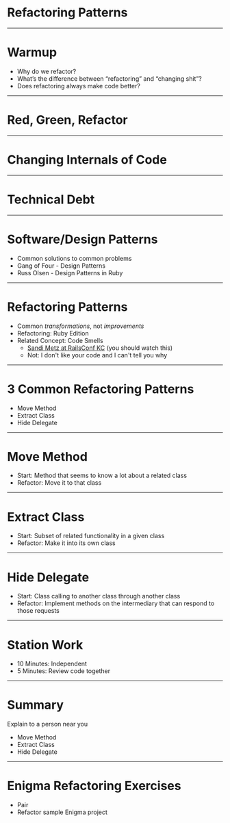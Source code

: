 # Refactoring Patterns

---

# Warmup

* Why do we refactor?
* What’s the difference between “refactoring” and “changing shit”?
* Does refactoring always make code better?

---

# Red, Green, Refactor

---

# Changing Internals of Code

---

# Technical Debt

---

# Software/Design Patterns

* Common solutions to common problems
* Gang of Four - Design Patterns
* Russ Olsen - Design Patterns in Ruby

---

# Refactoring Patterns

* Common *transformations*, not *improvements*
* Refactoring: Ruby Edition
* Related Concept: Code Smells
    * [Sandi Metz at RailsConf KC](https://www.youtube.com/watch?v=PJjHfa5yxlU) (you should watch this)
    * Not: I don't like your code and I can't tell you why

---

# 3 Common Refactoring Patterns

* Move Method
* Extract Class
* Hide Delegate

---

# Move Method

* Start: Method that seems to know a lot about a related class
* Refactor: Move it to that class

---

# Extract Class

* Start: Subset of related functionality in a given class
* Refactor: Make it into its own class

---

# Hide Delegate

* Start: Class calling to another class through another class
* Refactor: Implement methods on the intermediary that can respond to those requests

---

# Station Work

* 10 Minutes: Independent
* 5 Minutes: Review code together

---

# Summary

Explain to a person near you

* Move Method
* Extract Class
* Hide Delegate

---

# Enigma Refactoring Exercises

* Pair
* Refactor sample Enigma project
